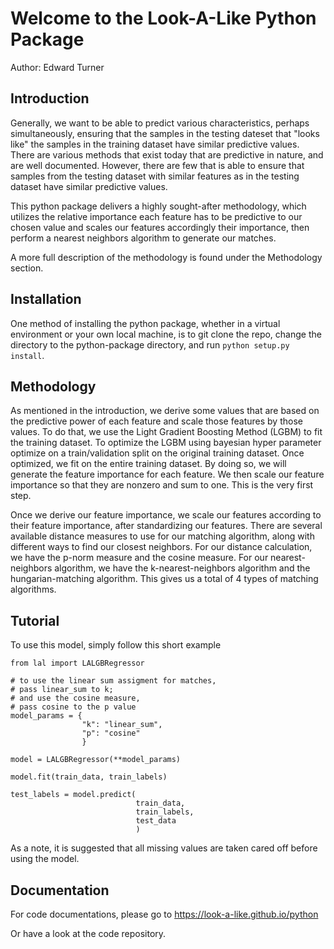 # Welcome to the Look-A-Like Python Package

Author: Edward Turner

## Introduction

Generally, we want to be able to predict various characteristics,
 perhaps simultaneously, ensuring that the samples in the testing
  dateset that "looks like" the samples in the training dataset have 
 similar predictive values.  There are various methods that exist 
 today that are predictive in nature, and are well documented. However, 
 there are few that is able to ensure that samples from the testing dataset 
 with similar features as in the testing dataset have similar predictive values.
 
 This python package delivers a highly sought-after methodology, which utilizes
 the relative importance each feature has to be predictive to our chosen value
 and scales our features accordingly their importance, then perform a nearest 
 neighbors algorithm to generate our matches.  
 
 A more full description of the methodology is found under the Methodology section.

## Installation

One method of installing the python package, whether in a virtual environment
 or your own local machine, is to git clone the repo, change the directory
 to the python-package directory, and run `python setup.py install`.  

## Methodology

As mentioned in the introduction, we derive some values that are based on
the predictive power of each feature and scale those features by those values. To
do that, we use the Light Gradient Boosting Method (LGBM) to fit the training dataset. 
To optimize the LGBM using bayesian hyper parameter optimize on a train/validation
split on the original training dataset.  Once optimized, we fit on the entire 
training dataset. By doing so, we will generate the feature importance for 
each feature.  We then scale our feature importance so that they are nonzero 
and sum to one.  This is the very first step.  

Once we derive our feature importance, we scale our features according to their
feature importance, after standardizing our features.  There are several available
distance measures to use for our matching algorithm, along with different ways
to find our closest neighbors.  For our distance calculation, we have the 
p-norm measure and the cosine measure. For our nearest-neighbors algorithm, we 
have the k-nearest-neighbors algorithm and the hungarian-matching algorithm. 
This gives us a total of 4 types of matching algorithms.  

## Tutorial

To use this model, simply follow this short example
```
from lal import LALGBRegressor

# to use the linear sum assigment for matches,
# pass linear_sum to k;
# and use the cosine measure, 
# pass cosine to the p value
model_params = {
                "k": "linear_sum", 
                "p": "cosine"
                }

model = LALGBRegressor(**model_params)

model.fit(train_data, train_labels)

test_labels = model.predict(
                            train_data, 
                            train_labels, 
                            test_data
                            )

```

As a note, it is suggested that all missing values are taken cared off before 
using the model.


## Documentation

For code documentations, please go to https://look-a-like.github.io/python

Or have a look at the code repository.
